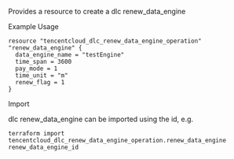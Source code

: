 Provides a resource to create a dlc renew_data_engine

Example Usage

```hcl
resource "tencentcloud_dlc_renew_data_engine_operation" "renew_data_engine" {
  data_engine_name = "testEngine"
  time_span = 3600
  pay_mode = 1
  time_unit = "m"
  renew_flag = 1
}
```

Import

dlc renew_data_engine can be imported using the id, e.g.

```
terraform import tencentcloud_dlc_renew_data_engine_operation.renew_data_engine renew_data_engine_id
```